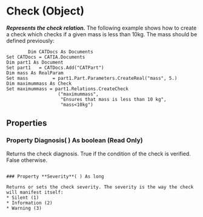 # Check (Object)

**_Represents the check relation._**
The following example shows how to create a check which checks if a given mass is less than 10kg. The mass should be defined previously:

```VBScript
    	Dim CATDocs As Documents
Set CATDocs = CATIA.Documents
Dim part1 As Document
Set part1   = CATDocs.Add("CATPart")
Dim mass As RealParam
Set mass         = part1.Part.Parameters.CreateReal("mass", 5.)
Dim maximummass As Check
Set maximummass = part1.Relations.CreateCheck
                   ("maximummass",
                    "Ensures that mass is less than 10 kg",
                    "mass<10kg")

```

## Properties

### Property **Diagnosis**( ) As boolean (Read Only)

Returns the check diagnosis. True if the condition of the check is verified. False otherwise.
```

### Property **Severity**( ) As long

Returns or sets the check severity. The severity is the way the check will manifest itself:
* Silent (1)
* Information (2)
* Warning (3)
```